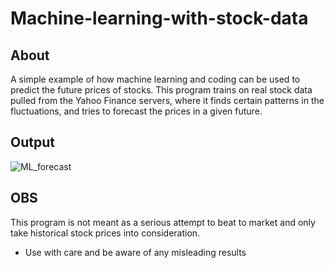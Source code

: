 # Machine-learning-with-stock-data

## About

A simple example of how machine learning and coding can be used to predict the future prices of stocks. This program trains on real stock data pulled from the Yahoo Finance servers, where it finds certain patterns in the fluctuations, and tries to forecast the prices in a given future. 

## Output
![ML_forecast](https://user-images.githubusercontent.com/63104057/78458497-12ce7d00-76b2-11ea-971a-22c8adb3acae.png)

## OBS

This program is not meant as a serious attempt to beat to market and only take historical stock prices into consideration. 
* Use with care and be aware of any misleading results
